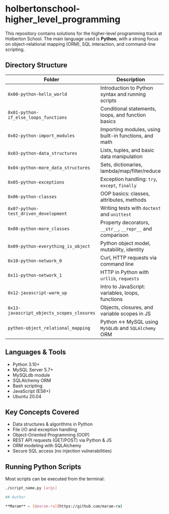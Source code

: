 # holbertonschool-higher_level_programming

This repository contains solutions for the higher-level programming track at Holberton School. The main language used is **Python**, with a strong focus on object-relational mapping (ORM), SQL interaction, and command-line scripting.

## Directory Structure

| Folder | Description |
|--------|-------------|
| `0x00-python-hello_world` | Introduction to Python syntax and running scripts |
| `0x01-python-if_else_loops_functions` | Conditional statements, loops, and function basics |
| `0x02-python-import_modules` | Importing modules, using built-in functions, and math |
| `0x03-python-data_structures` | Lists, tuples, and basic data manipulation |
| `0x04-python-more_data_structures` | Sets, dictionaries, lambda/map/filter/reduce |
| `0x05-python-exceptions` | Exception handling: `try`, `except`, `finally` |
| `0x06-python-classes` | OOP basics: classes, attributes, methods |
| `0x07-python-test_driven_development` | Writing tests with `doctest` and `unittest` |
| `0x08-python-more_classes` | Property decorators, `__str__`, `__repr__` and comparison |
| `0x09-python-everything_is_object` | Python object model, mutability, identity |
| `0x10-python-network_0` | Curl, HTTP requests via command line |
| `0x11-python-network_1` | HTTP in Python with `urllib`, `requests` |
| `0x12-javascript-warm_up` | Intro to JavaScript: variables, loops, functions |
| `0x13-javascript_objects_scopes_closures` | Objects, closures, and variable scopes in JS |
| `python-object_relational_mapping` | Python <-> MySQL using `MySQLdb` and `SQLAlchemy` ORM |

##  Languages & Tools

- Python 3.10+
- MySQL Server 5.7+
- MySQLdb module
- SQLAlchemy ORM
- Bash scripting
- JavaScript (ES6+)
- Ubuntu 20.04

##  Key Concepts Covered

- Data structures & algorithms in Python
- File I/O and exception handling
- Object-Oriented Programming (OOP)
- REST API requests (GET/POST) via Python & JS
- ORM modeling with SQLAlchemy
- Secure SQL access (no injection vulnerabilities)

##  Running Python Scripts

Most scripts can be executed from the terminal:

```bash
./script_name.py [args]

## Author

**Maram** – [@maram-ra](https://github.com/maram-ra)

